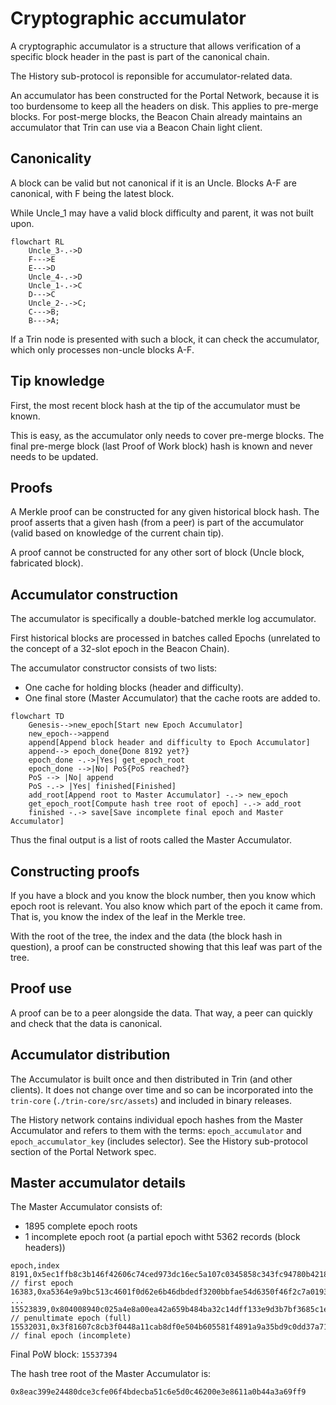 # Cryptographic accumulator

A cryptographic accumulator is a structure that allows verification of a specific
block header in the past is part of the canonical chain.

The History sub-protocol is reponsible for accumulator-related data.

An accumulator has been constructed for the Portal Network, because it is too burdensome to
keep all the headers on disk. This applies to pre-merge blocks. For post-merge blocks, the Beacon Chain already maintains an accumulator that Trin can use via a Beacon Chain light client.

## Canonicality

A block can be valid but not canonical if it is an Uncle. Blocks A-F are canonical, with F
being the latest block.

While Uncle_1 may have a valid block difficulty and parent, it was not built upon.

```mermaid
flowchart RL
    Uncle_3-.->D
    F--->E
    E--->D
    Uncle_4-.->D
    Uncle_1-.->C
    D--->C
    Uncle_2-.->C;
    C--->B;
    B--->A;
```
If a Trin node is presented with such a block, it can check the accumulator, which only
processes non-uncle blocks A-F.

## Tip knowledge

First, the most recent block hash at the tip of the accumulator must be known.

This is easy, as the accumulator only needs to cover pre-merge blocks. The
final pre-merge block (last Proof of Work block) hash is known and never needs to be updated.

## Proofs

A Merkle proof can be constructed for any given historical block hash. The proof asserts
that a given hash (from a peer) is part of the accumulator (valid based on knowledge of the
current chain tip).

A proof cannot be constructed for any other sort of block (Uncle block, fabricated block).

## Accumulator construction

The accumulator is specifically a double-batched merkle log accumulator.

First historical blocks are processed in batches called Epochs (unrelated to the concept
of a 32-slot epoch in the Beacon Chain).

The accumulator constructor consists of two lists:
- One cache for holding blocks (header and difficulty).
- One final store (Master Accumulator) that the cache roots are added to.

```mermaid
flowchart TD
    Genesis-->new_epoch[Start new Epoch Accumulator]
    new_epoch-->append
    append[Append block header and difficulty to Epoch Accumulator]
    append--> epoch_done{Done 8192 yet?}
    epoch_done -.->|Yes| get_epoch_root
    epoch_done -->|No| PoS{PoS reached?}
    PoS --> |No| append
    PoS -.-> |Yes| finished[Finished]
    add_root[Append root to Master Accumulator] -.-> new_epoch
    get_epoch_root[Compute hash tree root of epoch] -.-> add_root
    finished -.-> save[Save incomplete final epoch and Master Accumulator]

```
Thus the final output is a list of roots called the Master Accumulator.

## Constructing proofs

If you have a block and you know the block number, then you know which epoch
root is relevant. You also know which part of the epoch it came from. That is,
you know the index of the leaf in the Merkle tree.

With the root of the tree, the index and the data (the block hash in question), a proof
can be constructed showing that this leaf was part of the tree.

## Proof use

A proof can be to a peer alongside the data. That way, a peer can quickly and check
that the data is canonical.

## Accumulator distribution

The Accumulator is built once and then distributed in Trin (and other clients). It does not
change over time and so can be incorporated into the `trin-core` (`./trin-core/src/assets`) and
included in binary releases.

The History network contains individual epoch hashes from the Master Accumulator and
refers to them with the terms: `epoch_accumulator` and `epoch_accumulator_key`
(includes selector). See the History sub-protocol section of the Portal Network spec.

## Master accumulator details
The Master Accumulator consists of:
- 1895 complete epoch roots
- 1 incomplete epoch root (a partial epoch witht 5362 records (block headers))

```csv
epoch,index
8191,0x5ec1ffb8c3b146f42606c74ced973dc16ec5a107c0345858c343fc94780b4218 // first epoch
16383,0xa5364e9a9bc513c4601f0d62e6b46dbdedf3200bbfae54d6350f46f2c7a01938
...
15523839,0x804008940c025a4e8a00ea42a659b484ba32c14dff133e9d3b7bf3685c1e54de // penultimate epoch (full)
15532031,0x3f81607c8cb3f0448a11cab8df0e504b605581f4891a9a35bd9c0dd37a71834f // final epoch (incomplete)
```
Final PoW block: `15537394`

The hash tree root of the Master Accumulator is:
```sh
0x8eac399e24480dce3cfe06f4bdecba51c6e5d0c46200e3e8611a0b44a3a69ff9
```
